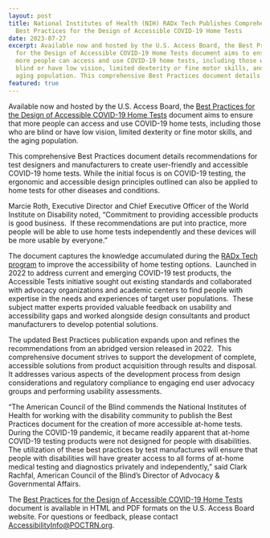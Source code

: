 ```yaml
---
layout: post
title: National Institutes of Health (NIH) RADx Tech Publishes Comprehensive
  Best Practices for the Design of Accessible COVID-19 Home Tests
date: 2023-07-27
excerpt: Available now and hosted by the U.S. Access Board, the Best Practices
  for the Design of Accessible COVID-19 Home Tests document aims to ensure that
  more people can access and use COVID-19 home tests, including those who are
  blind or have low vision, limited dexterity or fine motor skills, and the
  aging population. This comprehensive Best Practices document details . . .
featured: true
---
```

Available now and hosted by the U.S. Access Board, the [Best Practices for the Design of Accessible COVID-19 Home Tests](https://www.access-board.gov/tad/radx/) document aims to ensure that more people can access and use COVID-19 home tests, including those who are blind or have low vision, limited dexterity or fine motor skills, and the aging population.

This comprehensive Best Practices document details recommendations for test designers and manufacturers to create user-friendly and accessible COVID-19 home tests. While the initial focus is on COVID-19 testing, the ergonomic and accessible design principles outlined can also be applied to home tests for other diseases and conditions.

Marcie Roth, Executive Director and Chief Executive Officer of the World Institute on Disability noted, “Commitment to providing accessible products is good business.  If these recommendations are put into practice, more people will be able to use home tests independently and these devices will be more usable by everyone.”

The document captures the knowledge accumulated during the [RADx Tech program](https://www.nibib.nih.gov/covid-19/radx-tech-program) to improve the accessibility of home testing options.  Launched in 2022 to address current and emerging COVID-19 test products, the Accessible Tests initiative sought out existing standards and collaborated with advocacy organizations and academic centers to find people with expertise in the needs and experiences of target user populations.  These subject matter experts provided valuable feedback on usability and accessibility gaps and worked alongside design consultants and product manufacturers to develop potential solutions.

The updated Best Practices publication expands upon and refines the recommendations from an abridged version released in 2022.  This comprehensive document strives to support the development of complete, accessible solutions from product acquisition through results and disposal.  It addresses various aspects of the development process from design considerations and regulatory compliance to engaging end user advocacy groups and performing usability assessments.

“The American Council of the Blind commends the National Institutes of Health for working with the disability community to publish the Best Practices document for the creation of more accessible at-home tests. During the COVID-19 pandemic, it became readily apparent that at-home COVID-19 testing products were not designed for people with disabilities. The utilization of these best practices by test manufactures will ensure that people with disabilities will have greater access to all forms of at-home medical testing and diagnostics privately and independently,” said Clark Rachfal, American Council of the Blind’s Director of Advocacy & Governmental Affairs.

The [Best Practices for the Design of Accessible COVID-19 Home Tests](https://www.access-board.gov/tad/radx/) document is available in HTML and PDF formats on the U.S. Access Board website. For questions or feedback, please contact [AccessibilityInfo@POCTRN.org](mailto:AccessibilityInfo@POCTRN.org).